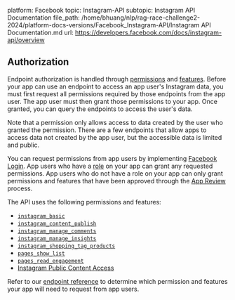 platform: Facebook
topic: Instagram-API
subtopic: Instagram API Documentation
file_path: /home/bhuang/nlp/rag-race-challenge2-2024/platform-docs-versions/Facebook_Instagram-API/Instagram API Documentation.md
url: https://developers.facebook.com/docs/instagram-api/overview


## Authorization

Endpoint authorization is handled through [permissions](https://developers.facebook.com/docs/permissions/reference) and [features](https://developers.facebook.com/docs/apps/features-reference). Before your app can use an endpoint to access an app user's Instagram data, you must first request all permissions required by those endpoints from the app user. The app user must then grant those permissions to your app. Once granted, you can query the endpoints to access the user's data.

Note that a permission only allows access to data created by the user who granted the permission. There are a few endpoints that allow apps to access data not created by the app user, but the accessible data is limited and public.

You can request permissions from app users by implementing [Facebook Login](https://developers.facebook.com/docs/facebook-login). App users who have a [role](https://developers.facebook.com/docs/development/build-and-test/app-roles) on your app can grant any requested permissions. App users who do not have a role on your app can only grant permissions and features that have been approved through the [App Review](#app-review) process.

The API uses the following permissions and features:

* [`instagram_basic`](https://developers.facebook.com/docs/permissions/reference/instagram_basic)
* [`instagram_content_publish`](https://developers.facebook.com/docs/permissions/reference/instagram_content_publish)
* [`instagram_manage_comments`](https://developers.facebook.com/docs/permissions/reference/instagram_manage_comments)
* [`instagram_manage_insights`](https://developers.facebook.com/docs/permissions/reference/instagram_manage_insights)
* [`instagram_shopping_tag_products`](https://developers.facebook.com/docs/permissions/reference/instagram_shopping_tag_products)
* [`pages_show_list`](https://developers.facebook.com/docs/permissions/reference/pages_show_list)
* [`pages_read_engagement`](https://developers.facebook.com/docs/permissions/reference/pages_read_engagement)
* [Instagram Public Content Access](https://developers.facebook.com/docs/features-reference/instagram-public-content-access)

Refer to our [endpoint reference](https://developers.facebook.com/docs/instagram-api/reference) to determine which permission and features your app will need to request from app users.